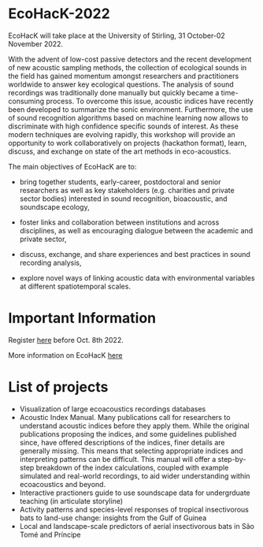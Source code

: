 # EcoHacK-2022

EcoHacK will take place at the University of Stirling, 31 October-02 November 2022.

With the advent of low-cost passive detectors and the recent development of new acoustic sampling methods, the collection of ecological sounds in the field has gained momentum amongst researchers and practitioners worldwide to answer key ecological questions. The analysis of sound recordings was traditionally done manually but quickly became a time-consuming process. To overcome this issue, acoustic indices have recently been developed to summarize the sonic environment. Furthermore, the use of sound recognition algorithms based on machine learning now allows to discriminate with high confidence specific sounds of interest. As these modern techniques are evolving rapidly, this workshop will provide an opportunity to work collaboratively on projects (hackathon format), learn, discuss, and exchange on state of the art methods in eco-acoustics.

The main objectives of EcoHacK are to:

- bring together students, early-career, postdoctoral and senior researchers as well as key stakeholders (e.g. charities and private sector bodies) interested in sound recognition, bioacoustic, and soundscape ecology,

- foster links and collaboration between institutions and across disciplines, as well as encouraging dialogue between the academic and private sector,

- discuss, exchange, and share experiences and best practices in sound recording analysis,

- explore novel ways of linking acoustic data with environmental variables at different spatiotemporal scales.



# Important Information
Register [here](https://docs.google.com/forms/d/e/1FAIpQLSeb7mZvoK_0fm701NiSiVj7NsSpJa2Bpr21-KJxEkzvMQap3Q/viewform) before Oct. 8th 2022. 

More information on EcoHacK [here](https://acoustics.ac.uk/ecohack-2022/)

# List of projects

- Visualization of large ecoacoustics recordings databases
- Acoustic Index Manual. Many publications call for researchers to understand acoustic indices before they apply them. While the original publications proposing the indices, and some guidelines published since, have offered descriptions of the indices, finer details are generally missing. This means that selecting appropriate indices and interpreting patterns can be difficult. This manual will offer a step-by-step breakdown of the index calculations, coupled with example simulated and real-world recordings, to aid wider understanding within ecoacoustics and beyond.
- Interactive practioners guide to use soundscape data for undergrduate teaching (in articulate storyline)
- Activity patterns and species-level responses of tropical insectivorous bats to land-use change: insights from the Gulf of Guinea
- Local and landscape-scale predictors of aerial insectivorous bats in São Tomé and Príncipe
